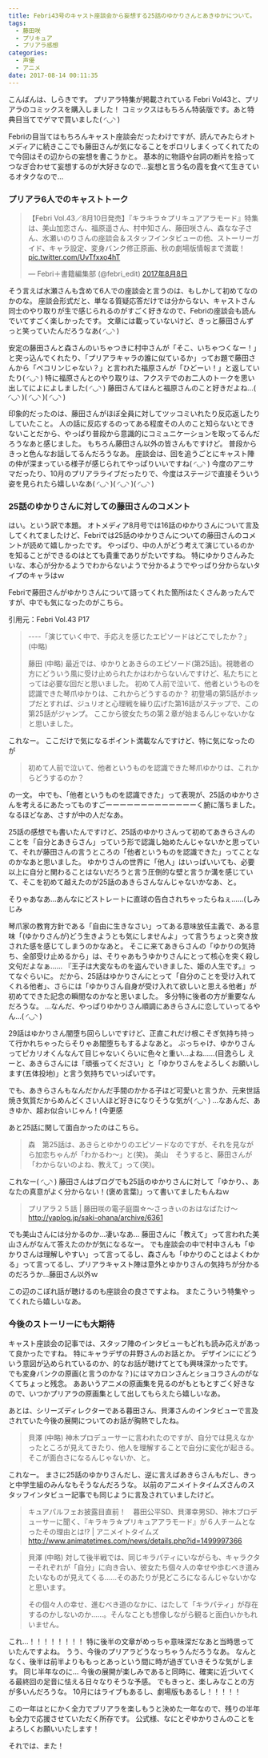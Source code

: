 ```yaml
---
title: Febri43号のキャスト座談会から妄想する25話のゆかりさんとあきゆかについて。
tags:
  - 藤田咲
  - プリキュア
  - プリアラ感想
categories:
  - 声優
  - アニメ
date: 2017-08-14 00:11:35
---
```


こんばんは、しらきです。
プリアラ特集が掲載されている Febri Vol43と、プリアラのコミックスを購入しました！
コミックスはもちろん特装版です。あと特典目当てでゲマで買いました( ◜◡◝ )
<!-- more -->
Febriの目当てはもちろんキャスト座談会だったわけですが、読んでみたらオトメディアに続きここでも藤田さんが気になることをポロリしまくってくれてたので今回はその辺からの妄想を書こうかと。
基本的に物語や台詞の断片を拾ってつなぎ合わせて妄想するのが大好きなので…妄想と言う名の霞を食べて生きているオタクなので…

### プリアラ6人でのキャストトーク

<blockquote class="twitter-tweet" data-lang="ja"><p lang="ja" dir="ltr">【Febri Vol.43／8月10日発売】『キラキラ☆プリキュアアラモード』特集は、美山加恋さん、福原遥さん、村中知さん、藤田咲さん、森なな子さん、水瀬いのりさんの座談会＆スタッフインタビューの他、ストーリーガイド、キャラ設定、変身バンク修正原画、秋の劇場版情報まで満載！ <a href="https://t.co/UvTfxxo4hT">pic.twitter.com/UvTfxxo4hT</a></p>&mdash; Febri＋書籍編集部 (@febri_edit) <a href="https://twitter.com/febri_edit/status/894888440470224896">2017年8月8日</a></blockquote>
<script async src="//platform.twitter.com/widgets.js" charset="utf-8"></script>

そう言えば水瀬さんも含めて6人での座談会と言うのは、もしかして初めてなのかのな。
座談会形式だと、単なる質疑応答だけでは分からない、キャストさん同士のやり取りが生で感じられるのがすごく好きなので、Febriの座談会も読んでいてすごく楽しかったです。
文章には載っていないけど、きっと藤田さんずっと笑っていたんだろうなあ( ◜◡◝ )

安定の藤田さんと森さんのいちゃつきに村中さんが「そこ、いちゃつくなー！」と突っ込んでくれたり、「プリアラキャラの誰に似ているか」ってお題で藤田さんから「ペコリンじゃない？」と言われた福原さんが「ひどーい！」と返していたり( ◜◡◝ )
特に福原さんとのやり取りは、フクステでのお二人のトークを思い出してによによしました( ◜◡◝ )
藤田さんてほんと福原さんのこと好きだよね…( ◜◡◝ )( ◜◡◝ )( ◜◡◝ )

印象的だったのは、藤田さんがほぼ全員に対してツッコミいれたり反応返したりしていたこと。
人の話に反応するのってある程度その人のこと知らないとできないことだから、やっぱり普段から意識的にコミュニケーションを取ってるんだろうなあと感じました。
もちろん藤田さん以外の皆さんもですけど。
普段からきっと色んなお話してるんだろうなあ。
座談会は、回を追うごとにキャスト陣の仲が深まっている様子が感じられてやっぱりいいですね( ◜◡◝ )
今度のアニサマだったり、10月のプリアラライブだったりで、今度はステージで直接そういう姿を見られたら嬉しいなあ( ◜◡◝ )( ◜◡◝ )( ◜◡◝ )

### 25話のゆかりさんに対しての藤田さんのコメント

はい。という訳で本題。
オトメディア8月号では16話のゆかりさんについて言及してくれてましたけど、Febriでは25話のゆかりさんについての藤田さんのコメントが読めて嬉しかったです。
やっぱり、中の人がどう考えて演じているのかを知ることができるのはとても貴重でありがたいですね。
特にゆかりさんみたいな、本心が分かるようでわからないようで分かるようでやっぱり分からないタイプのキャラはｗ

Febriで藤田さんがゆかりさんについて語ってくれた箇所はたくさんあったんですが、中でも気になったのがこちら。

引用元：Febri Vol.43 P17

> ----「演じていく中で、手応えを感じたエピソードはどこでしたか？」
> (中略)
> 
> 藤田
> (中略)
> 最近では、ゆかりとあきらのエピソード(第25話)。視聴者の方にどういう風に受け止められたかはわからないんですけど、私たちにとっては必要な回だと思いました。
> 初めて人前で泣いて、他者というものを認識できた琴爪ゆかりは、これからどうするのか？
> 初登場の第5話がホップだとすれば、ジュリオと心理戦を繰り広げた第16話がステップで、この第25話がジャンプ。
> ここから彼女たちの第２章が始まるんじゃないかなと思いました。

これなー。
ここだけで気になるポイント満載なんですけど、特に気になったのが

> 初めて人前で泣いて、他者というものを認識できた琴爪ゆかりは、これからどうするのか？

の一文。
中でも、「他者というものを認識できた」って表現が、25話のゆかりさんを考えるにあたってものすごーーーーーーーーーーーーーく腑に落ちました。
なるほどなあ、さすが中の人だなあ。

25話の感想でも書いたんですけど、25話のゆかりさんって初めてあきらさんのことを「自分とあきらさん」っていう形で認識し始めたんじゃないかと思っていて、それが藤田さんの言うところの「他者というものを認識できた」ってことなのかなあと思いました。
ゆかりさんの世界に「他人」はいっぱいいても、必要以上に自分と関わることはないだろうと言う圧倒的な壁と言うか溝を感じていて、そこを初めて越えたのが25話のあきらさんなんじゃないかなあ、と。

そりゃあなあ…あんなにどストレートに直球の告白されちゃったらねぇ……(しみじみ

琴爪家の教育方針である「自由に生きなさい」ってある意味放任主義で、ある意味「(ゆかりさんが)どう生きようとも気にしませんよ」って言うちょっと突き放された感を感じてしまうのかなあと。
そこに来てあきらさんの「ゆかりの気持ち、全部受け止めるから」は、そりゃあもうゆかりさんにとって核心を突く殺し文句だよなぁ……
『王子は大変なものを盗んでいきました、姫の人生です。』ってなぐらいに。
だから、25話はゆかりさんにとって「自分のことを受け入れてくれる他者」、さらには「ゆかりさん自身が受け入れて欲しいと思える他者」が初めてできた記念の瞬間なのかなと思いました。
多分特に後者の方が重要なんだろうな。
…なんだ、やっぱりゆかりさん順調にあきらさんに恋していってるやん…( ◜◡◝ )

29話はゆかりさん闇堕ち回らしいですけど、正直これだけ根こそぎ気持ち持って行かれちゃったらそりゃあ闇堕ちもするよなあと。
ぶっちゃけ、ゆかりさんってピカリオくんなんて目じゃないくらいに色々と重い…よね……(目逸らし
えーと、あきらさんには「頑張ってください」と「ゆかりさんをよろしくお願いします(五体投地)」と言う気持ちでいっぱいです。

でも、あきらさんもなんだかんだ手間のかかる子ほど可愛いと言うか、元来世話焼き気質だからめんどくさい人ほど好きになりそうな気が( ◜◡◝ )
…なあんだ、あきゆか、超お似合いじゃん！(今更感

あと25話に関して面白かったのはこちら。

> 森　第25話は、あきらとゆかりのエピソードなのですが、それを見ながら加恋ちゃんが「わかるわ～」と(笑)。
> 美山　そうすると、藤田さんが「わからないのよね、教えて」って(笑)。

これなー( ◜◡◝ )
藤田さんはブログでも25話のゆかりさんに対して「ゆかり、、あなたの真意がよく分からない！(褒め言葉)」って書いてましたもんねｗ

> プリアラ２５話 | 藤田咲の電子庭園☆～さっきぃのおはなばたけ～
> http://yaplog.jp/saki-ohana/archive/6361

でも美山さんには分かるのか…凄いなあ…
藤田さんに「教えて」って言われた美山さんがなんて答えたのかが気になるなー。
でも座談会の中で村中さんも「ゆかりさんは理解しやすい」って言ってるし、森さんも「ゆかりのことはよくわかる」って言ってるし、プリアラキャスト陣は意外とゆかりさんの気持ちが分かるのだろうか…藤田さん以外ｗ

この辺のこぼれ話が聴けるのも座談会の良さですよね。
またこういう特集やってくれたら嬉しいなあ。

### 今後のストーリーにも大期待

キャスト座談会の記事では、スタッフ陣のインタビューもどれも読み応えがあって良かったですね。
特にキャラデザの井野さんのお話とか。
デザインににどういう意図が込められているのか、的なお話が聴けてとても興味深かったです。
でも変身バンクの原画(と言うのかな？)にはマカロンさんとショコラさんのがなくてちょっと残念。
ああいうアニメの原画集を見るのがもともとすごく好きなので、いつかプリアラの原画集として出してもらえたら嬉しいなあ。

あとは、シリーズディレクターである暮田さん、貝澤さんのインタビューで言及されていた今後の展開についてのお話が胸熱でしたね。

> 貝澤
> (中略) 
> 神木プロデューサーに言われたのですが、自分では見えなかったところが見えてきたり、他人を理解することで自分に変化が起きる。そこが面白さになるんじゃないか、と。

これなー。
まさに25話のゆかりさんだし、逆に言えばあきらさんもだし、きっと中学生組のみんなもそうなんだろうな。
以前のアニメイトタイムズさんのスタッフインタビュー記事でも同じように言及されていましたけど。

> キュアパルフェお披露目直前！　暮田公平SD、貝澤幸男SD、神木プロデューサーに聞く、『キラキラ☆プリキュアアラモード』が６人チームとなったその理由とは!? | アニメイトタイムズ
> http://www.animatetimes.com/news/details.php?id=1499997366


> 貝澤
> (中略)
> 対して後半戦では、同じキラパティにいながらも、キャラクターそれぞれが「自分」に向き合い、彼女たち個々人の幸せや歩むべき道みたいなものが見えてくる……そのあたりが見どころになるんじゃないかなと思います。
> 
> その個々人の幸せ、進むべき道のなかに、はたして「キラパティ」が存在するのかしないのか……。そんなことも想像しながら観ると面白いかもれいません。

これ…！！！！！！！！
特に後半の文章がめっちゃ意味深だなあと当時思っていたんですよね。
うう、今後のプリアラどうなっちゃうんだろうなあ。
なんとなく、後半は前半よりももっとあっという間に時が過ぎていきそうな気がします。
同じ半年なのに…
今後の展開が楽しみであると同時に、確実に近づいてくる最終回の足音に怯える日々なりそうな予感。
でもきっと、楽しみなことの方が多いんだろうな。
10月にはライブもあるし、劇場版もあるし！！！！！

この一年はとにかく全力でプリアラを楽しもうと決めた一年なので、残りの半年も全力で応援させていただく所存です。
公式様、なにとぞゆかりさんのことをよろしくお願いいたします！

それでは、また！
